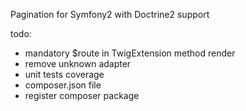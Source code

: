 Pagination for Symfony2 with Doctrine2 support

todo:
- mandatory $route in TwigExtension method render
- remove unknown adapter
- unit tests coverage
- composer.json file
- register composer package